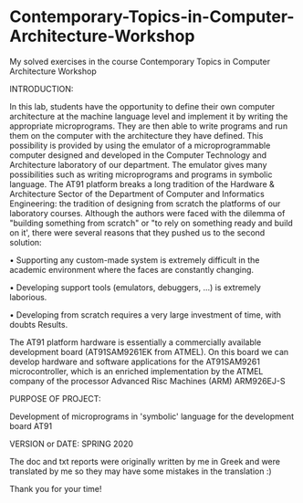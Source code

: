 # Contemporary-Topics-in-Computer-Architecture-Workshop

My solved exercises in the course Contemporary Topics in Computer Architecture Workshop

INTRODUCTION:

In this lab, students have the opportunity to define their own computer architecture at the machine language level and implement it by writing the appropriate microprograms. They are then able to write programs and run them on the computer with the architecture they have defined. This possibility is provided by using the emulator of a microprogrammable computer designed and developed in the Computer Technology and Architecture laboratory of our department. The emulator gives many possibilities such as writing microprograms and programs in symbolic language.
The AT91 platform breaks a long tradition of the Hardware & Architecture Sector
of the Department of Computer and Informatics Engineering: the tradition of designing from scratch the platforms of our laboratory courses.
Although the authors were faced with the dilemma of "building something from scratch" or "to
rely on something ready and build on it', there were several reasons that
they pushed us to the second solution:

• Supporting any custom-made system is extremely difficult
in the academic environment where the faces are constantly changing.

• Developing support tools (emulators, debuggers, ...) is extremely laborious.

• Developing from scratch requires a very large investment of time, with doubts
Results.

The AT91 platform hardware is essentially a commercially available development board (AT91SAM9261EK from ATMEL). On this board we can
develop hardware and software applications for the AT91SAM9261 microcontroller,
which is an enriched implementation by the ATMEL company of the processor
Advanced Risc Machines (ARM) ARM926EJ-S


PURPOSE OF PROJECT:

Development of microprograms in 'symbolic' language for the development board ΑΤ91

VERSION or DATE: SPRING 2020

The doc and txt reports were originally written by me in Greek and were translated by me so they may have some mistakes in the translation :)

Thank you for your time!
